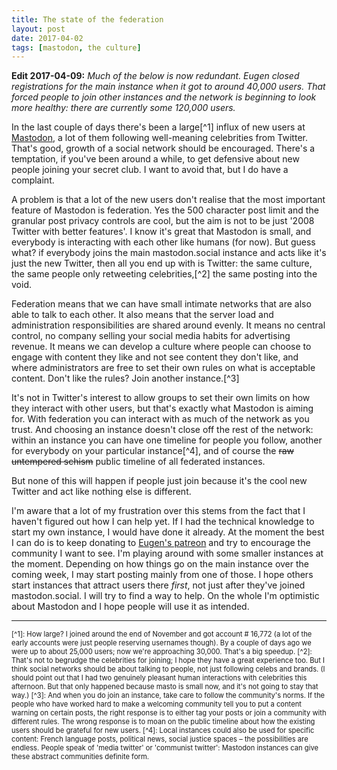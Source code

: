 ```yaml
---
title: The state of the federation
layout: post
date: 2017-04-02
tags: [mastodon, the culture]
---
```


**Edit 2017-04-09:**
*Much of the below is now redundant. Eugen closed registrations for the main instance when it got to around 40,000 users. That forced people to join other instances and the network is beginning to look more healthy: there are currently some 120,000 users.*

In the last couple of days there's been a large[^1] influx of new users at [Mastodon](mastodon.social), a lot of them following well-meaning celebrities from Twitter. That's good, growth of a social network should be encouraged. There's a temptation, if you've been around a while, to get defensive about new people joining your secret club. I want to avoid that, but I do have a complaint.

A problem is that a lot of the new users don't realise that the most important feature of Mastodon is federation. Yes the 500 character post limit and the granular post privacy controls are cool, but the aim is not to be just '2008 Twitter with better features'. I know it's great that Mastodon is small, and everybody is interacting with each other like humans (for now). But guess what? if everybody joins the main mastodon.social instance and acts like it's just the new Twitter, then all you end up with is Twitter: the same culture, the same people only retweeting celebrities,[^2] the same posting into the void.

Federation means that we can have small intimate networks that are also able to talk to each other. It also means that the server load and administration responsibilities are shared around evenly. It means no central control, no company selling your social media habits for advertising revenue. It means we can develop a culture where people can choose to engage with content they like and not see content they don't like, and where administrators are free to set their own rules on what is acceptable content. Don't like the rules? Join another instance.[^3]

It's not in Twitter's interest to allow groups to set their own limits on how they interact with other users, but that's exactly what Mastodon is aiming for. With federation you can interact with as much of the network as you trust. And choosing an instance doesn't close off the rest of the network: within an instance you can have one timeline for people you follow, another for everybody on your particular instance[^4], and of course the ~~raw untempered schism~~ public timeline of all federated instances.

But none of this will happen if people just join because it's the cool new Twitter and act like nothing else is different.

I'm aware that a lot of my frustration over this stems from the fact that I haven't figured out how I can help yet. If I had the technical knowledge to start my own instance, I would have done it already. At the moment the best I can do is to keep donating to [Eugen's patreon](https://www.patreon.com/user?u=619786) and try to encourage the community I want to see. I'm playing around with some smaller instances at the moment. Depending on how things go on the main instance over the coming week, I may start posting mainly from one of those. I hope others start instances that attract users there *first*, not just after they've joined mastodon.social. I will try to find a way to help. On the whole I'm optimistic about Mastodon and I hope people will use it as intended.

<hr>
<div style="font-size: 80%">
[^1]: How large? I joined around the end of November and got account # 16,772 (a lot of the early accounts were just people reserving usernames though). By a couple of days ago we were up to about 25,000 users; now we're approaching 30,000. That's a big speedup.
[^2]: That's not to begrudge the celebrities for joining; I hope they have a great experience too. But I think social networks should be about talking to people, not just following celebs and brands. (I should point out that I had two genuinely pleasant human interactions with celebrities this afternoon. But that only happened because masto is small now, and it's not going to stay that way.)
[^3]: And when you do join an instance, take care to follow the community's norms. If the people who have worked hard to make a welcoming community tell you to put a content warning on certain posts, the right response is to either tag your posts or join a community with different rules. The wrong response is to moan on the public timeline about how the existing users should be grateful for new users.
[^4]: Local instances could also be used for specific content: French language posts, political news, social justice spaces &ndash; the possibilities are endless. People speak of 'media twitter' or 'communist twitter': Mastodon instances can give these abstract communities definite form.
</div>
